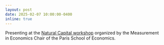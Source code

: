 ```yaml
---
layout: post
date: 2025-02-07 10:00:00-0400
inline: true
---
```

Presenting at the <a href='https://www.parisschoolofeconomics.eu/en/events/natural-capital/'>Natural Capital workshop</a> organized by the Measurement in Economics Chair of the Paris School of Economics.
